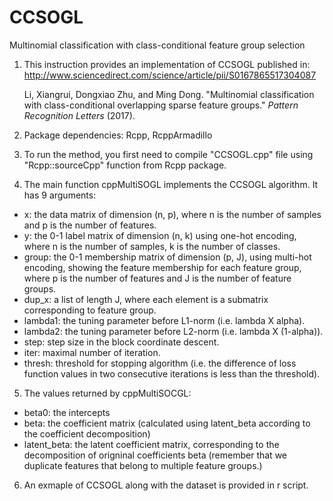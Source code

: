 # CCSOGL
Multinomial classification with class-conditional feature group selection

1) This instruction provides an implementation of CCSOGL published in:
       http://www.sciencedirect.com/science/article/pii/S0167865517304087
       
   Li, Xiangrui, Dongxiao Zhu, and Ming Dong. "Multinomial classification with class-conditional overlapping sparse feature groups." *Pattern Recognition Letters* (2017).
   
2) Package dependencies:
   Rcpp, RcppArmadillo

3. To run the method, you first need to compile "CCSOGL.cpp" file using "Rcpp::sourceCpp" function from Rcpp package.

4. The main function cppMultiSOGL implements the CCSOGL algorithm. It has 9 arguments:
* x: the data matrix of dimension (n, p), where n is the number of samples and p is the number of features.
* y: the 0-1 label matrix of dimension (n, k) using one-hot encoding, where n is the number of samples, k is the number of classes.
* group: the 0-1 membership matrix of dimension (p, J), using multi-hot encoding, showing the feature membership for each feature group, where p is the number of features and J is the number of feature groups.
* dup_x: a list of length J, where each element is a submatrix corresponding to feature group.
* lambda1: the tuning parameter before L1-norm (i.e. lambda X alpha).
* lambda2: the tuning parameter before L2-norm (i.e. lambda X (1-alpha)).
* step: step size in the block coordinate descent.
* iter: maximal number of iteration.
* thresh: threshold for stopping algorithm (i.e. the difference of loss function values in two consecutive iterations is less than the threshold).

5. The values returned by cppMultiSOCGL:
* beta0: the intercepts
* beta: the coefficient matrix (calculated using latent_beta according to the coefficient decomposition)
* latent_beta: the latent coefficient matrix, corresponding to the decomposition of origninal coefficients beta (remember that we duplicate features that belong to multiple feature groups.)

6. An exmaple of CCSOGL along with the dataset is provided in r script. 
